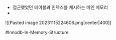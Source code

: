 - 접근했었던 테이블과 인덱스를 캐시하는 메인 메모리
- 

![[Pasted image 20231115224606.png|center|400]]

#Innodb-In-Memory-Structure 